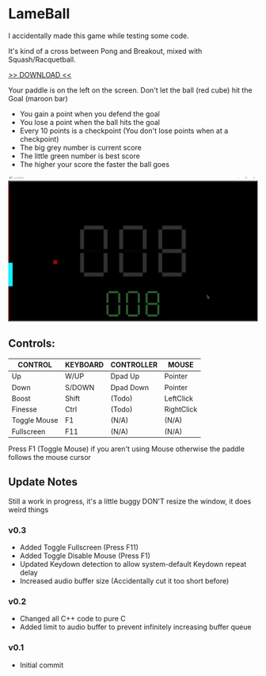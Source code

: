 # LameBall

I accidentally made this game while testing some code.

It's kind of a cross between Pong and Breakout, mixed with Squash/Racquetball.

[>> DOWNLOAD <<](https://github.com/phraggers/LameBall/releases/download/v0.2/LameBall_v0.2.rar)

Your paddle is on the left on the screen.
Don't let the ball (red cube) hit the Goal (maroon bar)
- You gain a point when you defend the goal
- You lose a point when the ball hits the goal
- Every 10 points is a checkpoint
(You don't lose points when at a checkpoint)
- The big grey number is current score
- The little green number is best score
- The higher your score the faster the ball goes

![alt text](https://raw.githubusercontent.com/phraggers/LameBall/main/LameBallDemo.gif)

## Controls:
   CONTROL   | KEYBOARD | CONTROLLER | MOUSE
-------------|----------|------------|------------
Up           |  W/UP    | Dpad Up    | Pointer
Down         |  S/DOWN  | Dpad Down  | Pointer
Boost        |  Shift   | (Todo)     | LeftClick
Finesse      |  Ctrl    | (Todo)     | RightClick
Toggle Mouse |  F1      |  (N/A)     | (N/A)
Fullscreen   |  F11     |  (N/A)     | (N/A)

Press F1 (Toggle Mouse) if you aren't using Mouse
otherwise the paddle follows the mouse cursor

## Update Notes
Still a work in progress, it's a little buggy
DON'T resize the window, it does weird things

### v0.3
- Added Toggle Fullscreen (Press F11)
- Added Toggle Disable Mouse (Press F1)
- Updated Keydown detection to allow system-default Keydown repeat delay
- Increased audio buffer size (Accidentally cut it too short before)

### v0.2
- Changed all C++ code to pure C
- Added limit to audio buffer to prevent infinitely increasing buffer queue

### v0.1
- Initial commit
